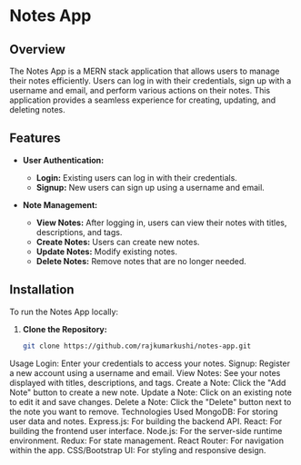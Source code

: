 # Notes App

## Overview

The Notes App is a MERN stack application that allows users to manage their notes efficiently. Users can log in with their credentials, sign up with a username and email, and perform various actions on their notes. This application provides a seamless experience for creating, updating, and deleting notes.

## Features

- **User Authentication:**
  - **Login:** Existing users can log in with their credentials.
  - **Signup:** New users can sign up using a username and email.

- **Note Management:**
  - **View Notes:** After logging in, users can view their notes with titles, descriptions, and tags.
  - **Create Notes:** Users can create new notes.
  - **Update Notes:** Modify existing notes.
  - **Delete Notes:** Remove notes that are no longer needed.

## Installation

To run the Notes App locally:

1. **Clone the Repository:**
   ```sh
   git clone https://github.com/rajkumarkushi/notes-app.git


Usage
Login: Enter your credentials to access your notes.
Signup: Register a new account using a username and email.
View Notes: See your notes displayed with titles, descriptions, and tags.
Create a Note: Click the "Add Note" button to create a new note.
Update a Note: Click on an existing note to edit it and save changes.
Delete a Note: Click the "Delete" button next to the note you want to remove.
Technologies Used
MongoDB: For storing user data and notes.
Express.js: For building the backend API.
React: For building the frontend user interface.
Node.js: For the server-side runtime environment.
Redux: For state management.
React Router: For navigation within the app.
CSS/Bootstrap UI: For styling and responsive design.
<!-- <<<<<<< HEAD

# Notes App

## Overview

The Notes App is a MERN stack application that allows users to manage their notes efficiently. Users can log in with their credentials, sign up with a username and email, and perform various actions on their notes. This application provides a seamless experience for creating, updating, and deleting notes.

## Features

- **User Authentication:**
  - **Login:** Existing users can log in with their credentials.
  - **Signup:** New users can sign up using a username and email.

- **Note Management:**
  - **View Notes:** After logging in, users can view their notes with titles, descriptions, and tags.
  - **Create Notes:** Users can create new notes.
  - **Update Notes:** Modify existing notes.
  - **Delete Notes:** Remove notes that are no longer needed.

## Installation

To run the Notes App locally:

1. **Clone the Repository:**
   ```sh
   git clone https://github.com/rajkumarkushi/notes-app.git

2.**navigate to project directory:**
   cd notes-app

Usage
Login: Enter your credentials to access your notes.
Signup: Register a new account using a username and email.
View Notes: See your notes displayed with titles, descriptions, and tags.
Create a Note: Click the "Add Note" button to create a new note.
Update a Note: Click on an existing note to edit it and save changes.
Delete a Note: Click the "Delete" button next to the note you want to remove.
Technologies Used
MongoDB: For storing user data and notes.
Express.js: For building the backend API.
React: For building the frontend user interface.
Node.js: For the server-side runtime environment.
Redux: For state management.
React Router: For navigation within the app.
CSS/bootstrap UI: For styling and responsive design.
Contributing
If you would like to contribute to this project, please fork the repository and submit a pull request. You can also open issues to report bugs or suggest new features.

License
This project is licensed under the MIT License - see the LICENSE file for details.
=======
# notes-app
>>>>>>> ef4d640c67ae3da4d1e3701c2e822eb8db241b15 -->
